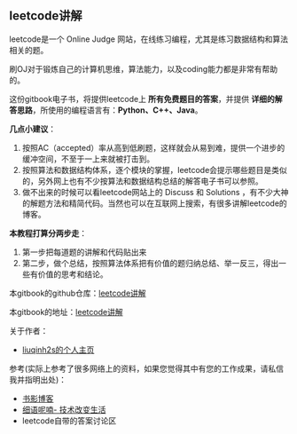 
## leetcode讲解

leetcode是一个 Online Judge 网站，在线练习编程，尤其是练习数据结构和算法相关的题。

刷OJ对于锻炼自己的计算机思维，算法能力，以及coding能力都是非常有帮助的。

这份gitbook电子书，将提供leetcode上 **所有免费题目的答案**，并提供 **详细的解答思路**，所使用的编程语言有：**Python、C++、Java**。

**几点小建议**：

1. 按照AC（accepted）率从高到低刷题，这样就会从易到难，提供一个进步的缓冲空间，不至于一上来就被打击到。
2. 按照算法和数据结构体系，逐个模块的掌握，leetcode会提示哪些题目是类似的，另外网上也有不少按算法和数据结构总结的解答电子书可以参照。
3. 做不出来的时候可以看leetcode网站上的 Discuss 和 Solutions ，有不少大神的解题方法和精简代码。当然也可以在互联网上搜索，有很多讲解leetcode的博客。

**本教程打算分两步走**：

1. 第一步把每道题的讲解和代码贴出来
2. 第二步，做个总结，按照算法体系把有价值的题归纳总结、举一反三，得出一些有价值的思考和结论。

本gitbook的github仓库：[leetcode讲解](https://github.com/liuqinh2s/leetcode)

本gitbook的地址：[leetcode讲解](https://www.gitbook.com/book/liuqinh2s/leetcode/details)

关于作者：

- [liuqinh2s的个人主页](https://liuqinh2s.github.io/blog/about)

参考(实际上参考了很多网络上的资料，如果您觉得其中有您的工作成果，请私信我并指明出处)：

- [书影博客](http://bookshadow.com/)
- [细语呢喃- 技术改变生活](https://www.hrwhisper.me/)
- leetcode自带的答案讨论区
